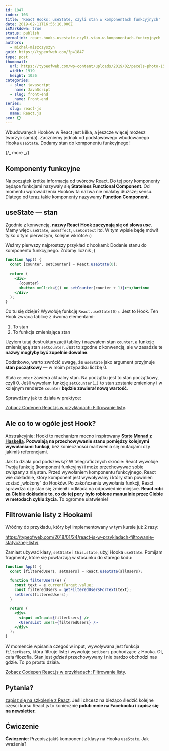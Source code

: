 ```yaml
---
id: 1847
index: 103
title: 'React Hooks: useState, czyli stan w komponentach funkcyjnych'
date: 2019-02-11T16:55:10.000Z
isMarkdown: true
status: publish
permalink: react-hooks-usestate-czyli-stan-w-komponentach-funkcyjnych
authors:
  - michal-miszczyszyn
guid: https://typeofweb.com/?p=1847
type: post
thumbnail:
  url: https://typeofweb.com/wp-content/uploads/2019/02/pexels-photo-1520145.jpeg
  width: 1919
  height: 1036
categories:
  - slug: javascript
    name: JavaScript
  - slug: front-end
    name: Front-end
series:
  slug: react-js
  name: React.js
seo: {}
---
```


Wbudowanych Hooków w React jest kilka, a jeszcze więcej możesz tworzyć sam(a). Zaczniemy jednak od podstawowego wbudowanego Hooka `useState`. Dodamy stan do komponentu funkcyjnego!

{/_ more _/}

## Komponenty funkcyjne

Na początek krótka informacja od twórców React. Do tej pory komponenty będące funkcjami nazywały się **Stateless Functional Component**. Od momentu wprowadzenia Hooków ta nazwa nie miałaby dłuższej sensu. Dlatego od teraz takie komponenty nazywamy **Function Component**.

## useState — stan

Zgodnie z konwencją, **nazwy React Hook zaczynają się od słowa _use_**. Mamy więc `useState`, `useEffect`, `useContext` itd. W tym wpisie będę mówił tylko o tym pierwszym, kolejne wkrótce :)

Weźmy pierwszy najprostszy przykład z hookami: Dodanie stanu do komponentu funkcyjnego. Zróbmy licznik ;)

```jsx
function App() {
  const [counter, setCounter] = React.useState(0);

  return (
    <div>
      {counter}
      <button onClick={() => setCounter(counter + 1)}>+</button>
    </div>
  );
}
```

Co tu się dzieje? Wywołuję funkcję `React.useState(0);`. Jest to Hook. Ten Hook zwraca tablicę z dwoma elementami:

1. To stan
2. To funkcja zmieniająca stan

Użyłem tutaj destrukturyzacji tablicy i nazwałem stan `counter`, a funkcję zmieniającą stan `setCounter`. Jest to zgodne z konwencją, ale w zasadzie te **nazwy mogłyby być zupełnie dowolne**.

Dodatkowo, warto zwrócić uwagę, że `useState` jako argument przyjmuje **stan początkowy** — w moim przypadku liczbę 0.

Stała `counter` zawiera aktualny stan. Na początku jest to stan początkowy, czyli 0. Jeśli wywołam funkcję `setCounter(…)` to stan zostanie zmieniony i w kolejnym renderze `counter` **będzie zawierał nową wartość**.

Sprawdźmy jak to działa w praktyce:

<CodepenWidget height="265" themeId="0" slugHash="zedadL" defaultTab="js,result" user="mmiszy" embedVersion="2" penTitle="React.js w przykładach: Filtrowanie listy"><a href="http://codepen.io/mmiszy/pen/zedadL/">Zobacz Codepen React.js w przykładach: Filtrowanie listy</a>.</CodepenWidget>

## Ale co to w ogóle jest Hook?

Abstrakcyjnie: Hooki to mechanizm mocno inspirowany [**State Monad z Haskella**](https://mmhaskell.com/monads-5/). **Pozwalają na przechowywanie stanu pomiędzy kolejnymi wywołaniami funkcji**, bez konieczności martwienia się mutacjami czy jakimiś referencjami.

Jak to działa pod podszewką? W telegraficznych skrócie: React wywołuje Twoją funkcję (komponent funkcyjny) i może przechowywać sobie związany z nią stan. Przed wywołaniem komponentu funkcyjnego, React wie dokładnie, który komponent jest wywoływany i który stan powinien zostać „włożony” do Hooków. Po zakończeniu wywołania funkcji, React sprawdza czy stan się zmienił i odkłada na odpowiednie miejsce. **React robi za Ciebie dokładnie to, co do tej pory było robione manualnie przez Ciebie w metodach cyklu życia**. To ogromne ułatwienie!

## Filtrowanie listy z Hookami

Wróćmy do przykładu, który był implementowany w tym kursie już 2 razy:

https://typeofweb.com/2018/01/24/react-js-w-przykladach-filtrowanie-statycznej-listy/

Zamiast używać klasy, `setState` i `this.state`, użyj Hooka `useState`. Pomijam fragmenty, które się powtarzają w stosunku do starego kodu:

```jsx
function App() {
  const [filteredUsers, setUsers] = React.useState(allUsers);

  function filterUsers(e) {
    const text = e.currentTarget.value;
    const filteredUsers = getFilteredUsersForText(text);
    setUsers(filteredUsers);
  }

  return (
    <div>
      <input onInput={filterUsers} />
      <UsersList users={filteredUsers} />
    </div>
  );
}
```

W momencie wpisania czegoś w input, wywoływana jest funkcja `filterUsers`, która filtruje listę i wywołuje `setUsers` pochodzące z Hooka. Ot, cała filozofia. Stan jest _gdzieś_ przechowywany i nie bardzo obchodzi nas gdzie. To po prostu działa.

<CodepenWidget height="265" themeId="0" slugHash="ErvLzo" defaultTab="js,result" user="mmiszy" embedVersion="2" penTitle="React.js w przykładach: Filtrowanie listy"><a href="http://codepen.io/mmiszy/pen/ErvLzo/">Zobacz Codepen React.js w przykładach: Filtrowanie listy</a>.</CodepenWidget>

## Pytania?

<a href="https://szkolenia.typeofweb.com/" target="_blank">zapisz się na szkolenie z React</a>. Jeśli chcesz na bieżąco śledzić kolejne części kursu React.js to koniecznie <strong>polub mnie na Facebooku i zapisz się na newsletter.</strong>
<NewsletterForm />
<FacebookPageWidget />

## Ćwiczenie

**Ćwiczenie**: Przepisz jakiś komponent z klasy na Hooka `useState`. Jak wrażenia?
